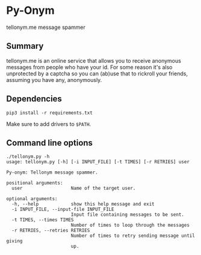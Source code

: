 # Py-Onym
tellonym.me message spammer

## Summary ##
tellonym.me is an online service that allows you to receive anonymous messages from people who have your id. For some reason it's also unprotected by a captcha so you can (ab)use that to rickroll your friends, assuming you have any, anonymously.

## Dependencies ##
```pip3 install -r requirements.txt```

Make sure to add drivers to ```$PATH```.

## Command line options ##
```
./tellonym.py -h
usage: tellonym.py [-h] [-i INPUT_FILE] [-t TIMES] [-r RETRIES] user

Py-onym: Tellonym message spammer.

positional arguments:
  user                  Name of the target user.

optional arguments:
  -h, --help            show this help message and exit
  -i INPUT_FILE, --input-file INPUT_FILE
                        Input file containing messages to be sent.
  -t TIMES, --times TIMES
                        Number of times to loop through the messages
  -r RETRIES, --retries RETRIES
                        Number of times to retry sending message until giving
                        up.
```
